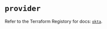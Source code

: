 # `provider`

Refer to the Terraform Registory for docs: [`okta`](https://www.terraform.io/docs/providers/okta).
